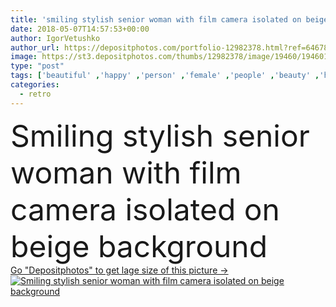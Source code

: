 ```yaml
---
title: 'smiling stylish senior woman with film camera isolated on beige background'
date: 2018-05-07T14:57:53+00:00
author: IgorVetushko
author_url: https://depositphotos.com/portfolio-12982378.html?ref=64678756
image: https://st3.depositphotos.com/thumbs/12982378/image/19460/194601570/api_thumb_450.jpg?forcejpeg=true
type: "post"
tags: ['beautiful' ,'happy' ,'person' ,'female' ,'people' ,'beauty' ,'happiness' ,'caucasian' ,'smile' ,'style' ,'old' ,'photo' ,'Photograph' ,'retro' ,'vintage' ,'fashion' ,'stylish' ,'woman' ,'age' ,'emotional' ,'camera' ,'photographer' ,'film' ,'alone' ,'attractive' ,'senior' ,'Retired' ,'elderly' ,'vinyl' ,'fashionable' ,'typewriter' ,'Studio Shot' ,'Grey Hair' ,'Record Player' ,'vinyl disc' ]
categories: 
  - retro
---
```

<div aling="center">
            <font size="60"> Smiling stylish senior woman with film camera isolated on beige background</font>   
</div>
<div>
    <a href='https://depositphotos.com/194601570/stock-photo-smiling-stylish-senior-woman-film.html?ref=64678756' target=_blank > Go "Depositphotos" to get lage size of this picture ->
        <img href='https://depositphotos.com/194601570/stock-photo-smiling-stylish-senior-woman-film.html?ref=64678756' src='https://st3.depositphotos.com/12982378/19460/i/950/depositphotos_194601570-stock-photo-smiling-stylish-senior-woman-film.jpg?forcejpeg=true' alt='Smiling stylish senior woman with film camera isolated on beige background' >
    </a>
</div>
